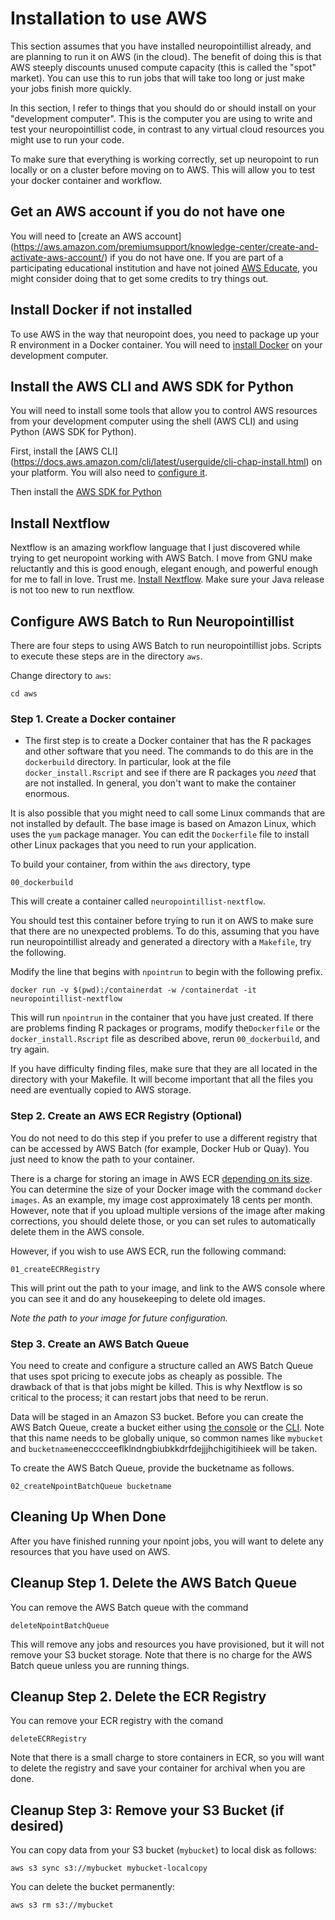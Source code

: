 # Installation to use AWS
This section assumes that you have installed neuropointillist already,
and are planning to run it on AWS (in the cloud). The benefit of doing
this is that AWS steeply discounts unused compute capacity (this is
called the "spot" market). You can use this to run jobs that will take
too long or just make your jobs finish more quickly.

In this section, I refer to things that you should do or should install on your
"development computer". This is the computer you are using to write
and test your neuropointillist code, in contrast to any virtual cloud
resources you might use to run your code.

To make sure that everything is working correctly, 
set up neuropoint to run locally or on a cluster
before moving on to AWS. This will allow you to test your docker
container and workflow.

## Get an AWS account if you do not have one
You will need to [create an AWS account]
(https://aws.amazon.com/premiumsupport/knowledge-center/create-and-activate-aws-account/)
if you do not have one. If you are part of a participating educational
institution and have not joined
[AWS Educate](https://aws.amazon.com/education/awseducate/), you might
consider doing that to get some credits to try things out.

## Install Docker if not installed
To use AWS in the way that neuropoint does, you need to package up
your R environment in a Docker container. You will need to [install
Docker](https://docs.docker.com/install/) on your development computer. 

## Install the AWS CLI and AWS  SDK for Python
You will need to install some tools that allow you to
control AWS resources from your development computer using the shell
(AWS CLI)
and using Python (AWS SDK for Python).

First, install the [AWS CLI]
(https://docs.aws.amazon.com/cli/latest/userguide/cli-chap-install.html)
on your platform. You will also need to [configure it](https://docs.aws.amazon.com/cli/latest/userguide/cli-chap-configure.html).

Then install the [AWS SDK for Python](https://aws.amazon.com/sdk-for-python/)
## Install Nextflow
Nextflow is an amazing workflow language that I just discovered while
trying to get neuropoint working with AWS Batch. I move from GNU make
reluctantly and this is good enough, elegant enough, and powerful enough for me to fall
in love. Trust me. [Install Nextflow](https://www.nextflow.io/). Make
sure your Java release is not too new to run nextflow.

## Configure AWS Batch to Run Neuropointillist
There are four steps to using AWS Batch to run neuropointillist
jobs. Scripts to execute these steps are in the directory `aws`.

Change directory to `aws`:
```
cd aws
```

### Step 1. Create a Docker container
- The first step is to create a Docker container that has the R
  packages and other software that you need. The commands to do this
  are in the `dockerbuild` directory. In particular, look at the file
  `docker_install.Rscript` and see if there are R packages you *need*
  that are not installed. In general, you don't want to make the
  container enormous.

It is also possible that you might need to call some Linux commands
that are not installed by default. The base image is based on Amazon
Linux, which uses the `yum` package manager. You can edit the
`Dockerfile` file to install other Linux packages that you  need to
run your application.

To build your container, from within the `aws` directory, type

```
00_dockerbuild
```
This will create a container called `neuropointillist-nextflow`.

You should test this container before trying to run it on AWS to make
sure that there are no unexpected problems. To do this, assuming that
you have run neuropointillist already and generated a directory with a
`Makefile`, try the following.

Modify the line that begins with `npointrun` to begin with the
following prefix.

```
docker run -v $(pwd):/containerdat -w /containerdat -it
neuropointillist-nextflow
```

This will run `npointrun` in the container that you have just
created. If there are problems finding R packages or programs, modify
the`Dockerfile` or the `docker_install.Rscript` file as described
above, rerun `00_dockerbuild`, and try again.

If you have difficulty finding files, make sure that they are all
located in the directory with your Makefile. It will become important
that all the files you need are eventually copied to AWS storage. 

### Step 2. Create an AWS ECR Registry (Optional)
You do not need to do this step if you prefer to use a different
registry that can be accessed by AWS Batch (for example,  Docker
Hub or Quay). You just need to know the path to your container.

There is a charge for storing an image in AWS ECR
[depending on its size](https://aws.amazon.com/ecr/pricing/). You can
determine the size of your Docker image with the command `docker
images`.  As an example, my image cost approximately 18 cents per
month. However, note that if you upload multiple versions of the image
after making corrections, you should delete those, or you can set
rules to automatically delete them in the AWS console.

However, if you wish to use AWS ECR, run the following command:
```
01_createECRRegistry
```
This will print out the path to your image, and link to the AWS
console where you can see it and do any housekeeping to delete old
images.

*Note the path to your image for future configuration.*

### Step 3. Create an AWS Batch Queue
You need to create and configure a structure called an AWS Batch Queue
that uses spot pricing to execute jobs as cheaply as possible. The
drawback of that is that jobs might be killed. This is why Nextflow is
so critical to the process; it can restart jobs that need to be rerun.

Data will be staged in an Amazon S3 bucket. Before you can create the
AWS Batch Queue, create a bucket either using
[the console](https://docs.aws.amazon.com/AmazonS3/latest/gsg/CreatingABucket.html)
or the
[CLI](https://docs.aws.amazon.com/cli/latest/userguide/cli-services-s3.html).
Note that this name needs to be globally unique, so common names like
`mybucket` and
`bucketname`enecccceeflklndngbiubkkdrfdejjjhchigitihieek
will be taken.

To create the AWS Batch Queue, provide the bucketname as follows.
```
02_createNpointBatchQueue bucketname
```

## Cleaning Up When Done
After you have finished running your npoint jobs, you will want to
delete any resources that you have used on AWS. 

## Cleanup Step 1. Delete the AWS Batch Queue
You can remove the AWS Batch queue with the command
```
deleteNpointBatchQueue
```

This will remove any jobs and resources you have provisioned, but it
will not remove your S3 bucket storage. Note that there is no charge
for the AWS Batch queue unless you are running things. 

## Cleanup Step 2. Delete the ECR Registry
You can remove your ECR registry with the comand
```
deleteECRRegistry
```
Note that there is a small charge to store containers in ECR, so you
will want to delete the registry and save your container for archival
when you are done.

## Cleanup Step 3: Remove your S3 Bucket (if desired)
You can copy data from your S3 bucket (`mybucket`) to local disk as
follows:
```
aws s3 sync s3://mybucket mybucket-localcopy
```

You can delete the bucket permanently:
```
aws s3 rm s3://mybucket
```


